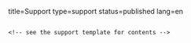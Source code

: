 title=Support
type=support
status=published
lang=en
~~~~~~
    
<!-- see the support template for contents -->

